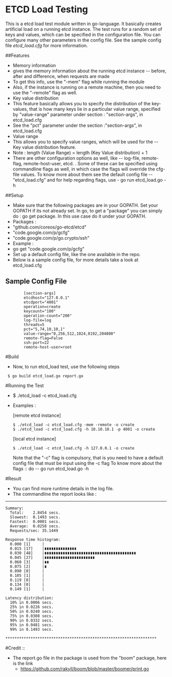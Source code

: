 # ETCD Load Testing

This is a etcd load test module written in go-language. It basically creates 
artificial load on a running etcd instance. The test runs for a random set of
keys and values, which can be specified in the configuration file. You can 
configure many other parameters in the config file. See the sample config file 
*etcd_load.cfg* for more information. 


##Features
 - Memory information
  - gives the memory information about the running etcd instance -- before, 
  	after and difference, when requests are made
  -	To get this info, use the "-mem" flag while running the module
  - Also, if the instance is running on a remote machine, then you need to use
  	the "-remote" flag as well.
 - Key value distribution
  - This feature basically allows you to specify the distribution of the 
  	key-values, that is how many keys lie in a particular value range, specified
  	by "value-range" parameter under section : "section-args", in etcd_load.cfg
  - See the "pct" parameter under the section :"section-args", in etcd_load.cfg
 - Value range
  - This allows you to specify value ranges, which will be used for the -- Key
  	value distribution feature.
  - Note : length (Value Range) = length (Key Value distribution) + 1
 - There are other configuration options as well, like -- log-file, remote-flag,
 	remote-host-user, etcd. . Some of these can be specified using commandline 
 	flags as well, in which case the flags will override the cfg-file values. To
 	know more about them see the default config file -- "etcd_load.cfg" and for
 	help regarding flags, use
 		- go run etcd_load.go -h

##Setup
 - Make sure that the following packages are in your GOPATH. Set your 
   GOPATH if its not already set.
   In go, to get a "package" you can simply do : go get package. 
   In this use case do it under your GOPATH.
 - Packages :
  - "github.com/coreos/go-etcd/etcd"
  - "code.google.com/p/gcfg"
  - "code.google.com/p/go.crypto/ssh"
 - Example : 
  - go get "code.google.com/p/gcfg"
 - Set up a default config file, like the one available in the repo.
  - Below is a sample config file, for more details take a look at etcd_load.cfg
   
## Sample Config File
```
		[section-args]
		etcdhost="127.0.0.1"
		etcdport="4001"
		operation=create
		keycount="100"
		operation-count="200"
		log-file=log
		threads=5 
		pct="5,74,10,10,1"
		value-range="0,256,512,1024,8192,204800"
		remote-flag=False
		ssh-port=22
		remote-host-user=root
```

#Build
 - Now, to run etcd_load test, use the following steps
```
 $ go build etcd_load.go report.go
```

#Running the Test

 - $ ./etcd_load -c etcd_load.cfg

 - Examples :
 
  	[remote etcd instance]
   	```
 	$ ./etcd_load -c etcd_load.cfg -mem -remote -o create  
 	$ ./etcd_load -c etcd_load.cfg -h 10.10.10.1 -p 4001 -o create 
   	```

    [local etcd instance]
    ```
 	$ ./etcd_load -c etcd_load.cfg -h 127.0.0.1 -o create 
	```

	Note that the "-c" flag is compulsory, that is you need to have a default 
	config file that must be input using the -c flag
	To know more about the flags :: do -- go run etcd_load.go -h


#Result 
 - You can find more runtime details in the log file. 
 - The commandline the report looks like :

*******************************************************************
	Summary:
	  Total:	2.8454 secs.
	  Slowest:	0.1493 secs.
	  Fastest:	0.0001 secs.
	  Average:	0.0258 secs.
	  Requests/sec:	35.1449

	Response time histogram:
	  0.000 [1]		|
	  0.015 [17]	|∎∎∎∎∎∎∎∎∎∎∎∎∎∎
	  0.030 [48]	|∎∎∎∎∎∎∎∎∎∎∎∎∎∎∎∎∎∎∎∎∎∎∎∎∎∎∎∎∎∎∎∎∎∎∎∎∎∎∎∎
	  0.045 [27]	|∎∎∎∎∎∎∎∎∎∎∎∎∎∎∎∎∎∎∎∎∎∎
	  0.060 [3]		|∎∎
	  0.075 [2]		|∎
	  0.090 [0]		|
	  0.105 [1]		|
	  0.119 [0]		|
	  0.134 [0]		|
	  0.149 [1]		|

	Latency distribution:
	  10% in 0.0006 secs.
	  25% in 0.0226 secs.
	  50% in 0.0240 secs.
	  75% in 0.0308 secs.
	  90% in 0.0332 secs.
	  95% in 0.0481 secs.
	  99% in 0.1493 secs.

	******************************************************************

#Credit ::
 - The report.go file in the package is used from the "boom" package, here is the link
 	- https://github.com/rakyll/boom/blob/master/boomer/print.go
